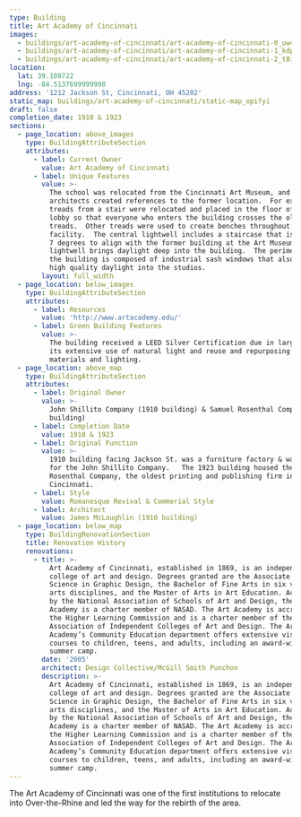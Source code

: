 ```yaml
---
type: Building
title: Art Academy of Cincinnati
images:
  - buildings/art-academy-of-cincinnati/art-academy-of-cincinnati-0_uw4bgh
  - buildings/art-academy-of-cincinnati/art-academy-of-cincinnati-1_kdpg6g
  - buildings/art-academy-of-cincinnati/art-academy-of-cincinnati-2_t8ibjn
location:
  lat: 39.108722
  lng: -84.5137699999998
address: '1212 Jackson St, Cincinnati, OH 45202'
static_map: buildings/art-academy-of-cincinnati/static-map_opifyi
draft: false
completion_date: 1910 & 1923
sections:
  - page_location: above_images
    type: BuildingAttributeSection
    attributes:
      - label: Current Owner
        value: Art Academy of Cincinnati
      - label: Unique Features
        value: >-
          The school was relocated from the Cincinnati Art Museum, and the
          architects created references to the former location.  For example,
          treads from a stair were relocated and placed in the floor of the
          lobby so that everyone who enters the building crosses the old stair
          treads.  Other treads were used to create benches throughout the
          facility.  The central lightwell includes a staircase that is rotated
          7 degrees to align with the former building at the Art Museum.  This
          lightwell brings daylight deep into the building.  The perimeter of
          the building is composed of industrial sash windows that also provide
          high quality daylight into the studios.
        layout: full_width
  - page_location: below_images
    type: BuildingAttributeSection
    attributes:
      - label: Resources
        value: 'http://www.artacademy.edu/'
      - label: Green Building Features
        value: >-
          The building received a LEED Silver Certification due in large part to
          its extensive use of natural light and reuse and repurposing of
          materials and lighting.
  - page_location: above_map
    type: BuildingAttributeSection
    attributes:
      - label: Original Owner
        value: >-
          John Shillito Company (1910 building) & Samuel Rosenthal Company (1923
          building)
      - label: Completion Date
        value: 1910 & 1923
      - label: Original Function
        value: >-
          1910 building facing Jackson St. was a furniture factory & warehouse
          for the John Shillito Company.   The 1923 building housed the Samuel
          Rosenthal Company, the oldest printing and publishing firm in
          Cincinnati.
      - label: Style
        value: Romanesque Revival & Commerial Style
      - label: Architect
        value: James McLaughlin (1910 building)
  - page_location: below_map
    type: BuildingRenovationSection
    title: Renovation History
    renovations:
      - title: >-
          Art Academy of Cincinnati, established in 1869, is an independent
          college of art and design. Degrees granted are the Associate of
          Science in Graphic Design, the Bachelor of Fine Arts in six visual
          arts disciplines, and the Master of Arts in Art Education. Accredited
          by the National Association of Schools of Art and Design, the Art
          Academy is a charter member of NASAD. The Art Academy is accredited by
          the Higher Learning Commission and is a charter member of the
          Association of Independent Colleges of Art and Design. The Art
          Academy’s Community Education department offers extensive visual arts
          courses to children, teens, and adults, including an award-winning
          summer camp.
        date: '2005'
        architect: Design Collective/McGill Smith Punchon
        description: >-
          Art Academy of Cincinnati, established in 1869, is an independent
          college of art and design. Degrees granted are the Associate of
          Science in Graphic Design, the Bachelor of Fine Arts in six visual
          arts disciplines, and the Master of Arts in Art Education. Accredited
          by the National Association of Schools of Art and Design, the Art
          Academy is a charter member of NASAD. The Art Academy is accredited by
          the Higher Learning Commission and is a charter member of the
          Association of Independent Colleges of Art and Design. The Art
          Academy’s Community Education department offers extensive visual arts
          courses to children, teens, and adults, including an award-winning
          summer camp.
---
```


The Art Academy of Cincinnati was one of the first institutions to relocate into Over-the-Rhine and led the way for the rebirth of the area.
